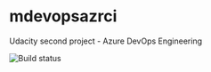 # mdevopsazrci
Udacity second project - Azure DevOps Engineering 

![Build status](https://github.com/givasthefirst/mdevopsazrci/workflows/CI/badge.svg)
